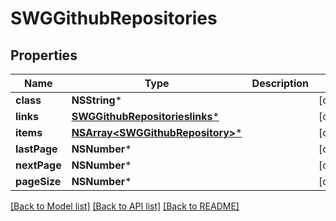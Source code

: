 # SWGGithubRepositories

## Properties
Name | Type | Description | Notes
------------ | ------------- | ------------- | -------------
**class** | **NSString*** |  | [optional] 
**links** | [**SWGGithubRepositorieslinks***](SWGGithubRepositorieslinks.md) |  | [optional] 
**items** | [**NSArray&lt;SWGGithubRepository&gt;***](SWGGithubRepository.md) |  | [optional] 
**lastPage** | **NSNumber*** |  | [optional] 
**nextPage** | **NSNumber*** |  | [optional] 
**pageSize** | **NSNumber*** |  | [optional] 

[[Back to Model list]](../README.md#documentation-for-models) [[Back to API list]](../README.md#documentation-for-api-endpoints) [[Back to README]](../README.md)


